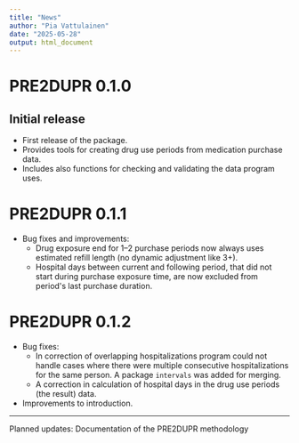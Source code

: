 ```yaml
---
title: "News"
author: "Pia Vattulainen"
date: "2025-05-28"
output: html_document
---
```



# PRE2DUPR 0.1.0

## Initial release
- First release of the package.
- Provides tools for creating drug use periods from medication purchase data.
- Includes also functions for checking and validating the data program uses.

# PRE2DUPR 0.1.1
- Bug fixes and improvements: 
  * Drug exposure end for 1–2 purchase periods now always uses estimated refill length (no dynamic adjustment like 3+). 
  * Hospital days between current and following period, that did not start during purchase exposure time, are now excluded from period's last purchase duration.

# PRE2DUPR 0.1.2
- Bug fixes: 
  * In correction of overlapping hospitalizations program could not handle cases where there were multiple consecutive hospitalizations for the same person. A package `intervals` was added for merging.
  * A correction in calculation of hospital days in the drug use periods (the result) data.  
- Improvements to introduction.


---

Planned updates: Documentation of the PRE2DUPR methodology

